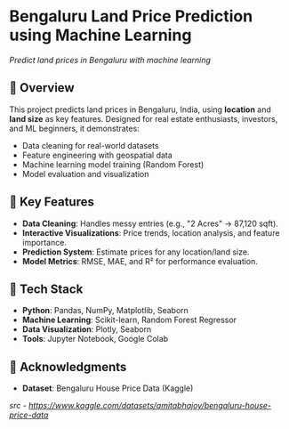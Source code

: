 # Bengaluru Land Price Prediction using Machine Learning

*Predict land prices in Bengaluru with machine learning*

## 📌 Overview
This project predicts land prices in Bengaluru, India, using **location** and **land size** as key features. Designed for real estate enthusiasts, investors, and ML beginners, it demonstrates:
- Data cleaning for real-world datasets
- Feature engineering with geospatial data
- Machine learning model training (Random Forest)
- Model evaluation and visualization

## 🚀 Key Features
- **Data Cleaning**: Handles messy entries (e.g., "2 Acres" → 87,120 sqft).
- **Interactive Visualizations**: Price trends, location analysis, and feature importance.
- **Prediction System**: Estimate prices for any location/land size.
- **Model Metrics**: RMSE, MAE, and R² for performance evaluation.

## 🔧 Tech Stack
- **Python**: Pandas, NumPy, Matplotlib, Seaborn
- **Machine Learning**: Scikit-learn, Random Forest Regressor
- **Data Visualization**: Plotly, Seaborn
- **Tools**: Jupyter Notebook, Google Colab

## 🙌 Acknowledgments
- **Dataset**: Bengaluru House Price Data (Kaggle)

*src - https://www.kaggle.com/datasets/amitabhajoy/bengaluru-house-price-data*
